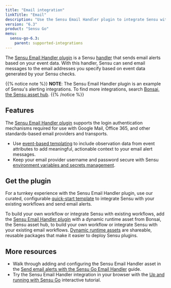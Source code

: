 ```yaml
---
title: "Email integration"
linkTitle: "Email"
description: "Use the Sensu Email Handler plugin to integrate Sensu with your existing alerting workflows. Read about the features of Sensu's Email integration and learn how to get the plugin."
version: "6.3"
product: "Sensu Go"
menu: 
  sensu-go-6.3:
    parent: supported-integrations
---
```


The [Sensu Email Handler plugin][4] is a Sensu [handler][1] that sends email alerts based on your event data.
With this handler, Sensu can send email messages to the email addresses you specify based on event data generated by your Sensu checks.

{{% notice note %}}
**NOTE**: The Sensu Email Handler plugin is an example of Sensu's alerting integrations.
To find more integrations, search [Bonsai, the Sensu asset hub](https://bonsai.sensu.io/).
{{% /notice %}}

## Features

The [Sensu Email Handler plugin][4] supports the login authentication mechanisms required for use with Google Mail, Office 365, and other standards-based email providers and transports.

- Use [event-based templating][2] to include observation data from event attributes to add meaningful, actionable context to your email alert messages.
- Keep your email provider username and password secure with Sensu [environment variables and secrets management][7].

## Get the plugin

For a turnkey experience with the Sensu Email Handler plugin, use our curated, configurable [quick-start template][8] to integrate Sensu with your existing workflows and send email alerts.

To build your own workflow or integrate Sensu with existing workflows, add the [Sensu Email Handler plugin][4] with a dynamic runtime asset from Bonsai, the Sensu asset hub, to build your own workflow or integrate Sensu with your existing email workflows.
[Dynamic runtime assets][5] are shareable, reusable packages that make it easier to deploy Sensu plugins.

## More resources

- Walk through adding and configuring the Sensu Email Handler asset in the [Send email alerts with the Sensu Go Email Handler][3] guide.
- Try the Sensu Email Handler integration in your browser with the [Up and running with Sensu Go][6] interactive tutorial.


[1]: ../../../observability-pipeline/observe-process/handlers/
[2]: ../../../observability-pipeline/observe-process/handler-templates/
[3]: ../../../observability-pipeline/observe-process/send-email-alerts/
[4]: https://bonsai.sensu.io/assets/sensu/sensu-email-handler
[5]: ../../assets/
[6]: ../../../learn/up-and-running/
[7]: ../../../operations/manage-secrets/
[8]: https://github.com/sensu/catalog/blob/main/pipelines/alert/email.yaml
